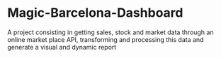 # Magic-Barcelona-Dashboard
A project consisting in getting sales, stock and market data through an online market place API, transforming and processing this data and generate a visual and dynamic report

